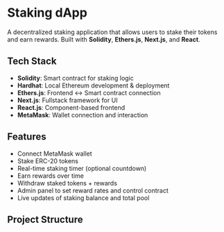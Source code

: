 #  Staking dApp

A decentralized staking application that allows users to stake their tokens and earn rewards.
 Built with **Solidity**, **Ethers.js**, **Next.js**, and **React**.

##  Tech Stack

- **Solidity**: Smart contract for staking logic
- **Hardhat**: Local Ethereum development & deployment
- **Ethers.js**: Frontend ↔ Smart contract connection
- **Next.js**: Fullstack framework for UI
- **React.js**: Component-based frontend
- **MetaMask**: Wallet connection and interaction

##  Features

-  Connect MetaMask wallet
-  Stake ERC-20 tokens
-  Real-time staking timer (optional countdown)
-  Earn rewards over time
-  Withdraw staked tokens + rewards
-  Admin panel to set reward rates and control contract
-  Live updates of staking balance and total pool

##  Project Structure